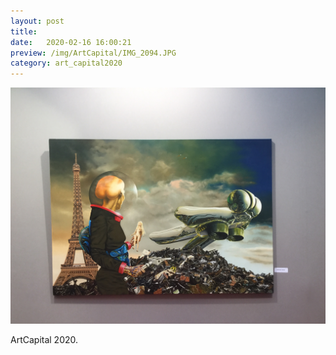 ```yaml
---
layout: post
title: 
date:   2020-02-16 16:00:21
preview: /img/ArtCapital/IMG_2094.JPG
category: art_capital2020
---
```


![Picture 1](/img/ArtCapital/IMG_2094.JPG) 


ArtCapital 2020.


